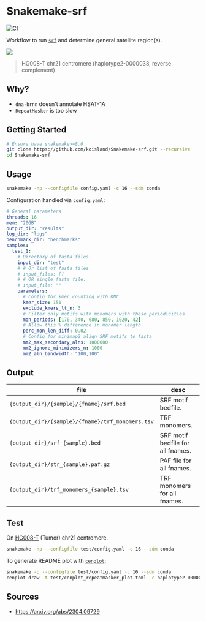 # Snakemake-srf
[![CI](https://github.com/logsdon-lab/Snakemake-srf/actions/workflows/main.yml/badge.svg)](https://github.com/logsdon-lab/Snakemake-srf/actions/workflows/main.yml)

Workflow to run [`srf`](https://github.com/lh3/srf) and determine general satellite region(s).

![](test/haplotype2-0000038.png)
> HG008-T chr21 centromere (haplotype2-0000038, reverse complement)

## Why?
* `dna-brnn` doesn't annotate HSAT-1A
* `RepeatMasker` is too slow

## Getting Started
```sh
# Ensure have snakemake>=8.0
git clone https://github.com/koisland/Snakemake-srf.git --recursive
cd Snakemake-srf
```

## Usage
```bash
snakemake -np --configfile config.yaml -c 16 --sdm conda
```

Configuration handled via `config.yaml`:
```yaml
# General parameters
threads: 16
mem: "20GB"
output_dir: "results"
log_dir: "logs"
benchmark_dir: "benchmarks"
samples:
  test_1: 
    # Directory of fasta files.
    input_dir: "test"
    # # Or list of fasta files.
    # input_files: []
    # # OR single fasta file.
    # input_file: ""
    parameters: 
      # Config for kmer counting with KMC
      kmer_size: 151
      exclude_kmers_lt_n: 3
      # Filter only motifs with monomers with these periodicities.
      mon_periods: [170, 340, 680, 850, 1020, 42]
      # Allow this % difference in monomer length.
      perc_mon_len_diff: 0.02
      # Config for minimap2 align SRF motifs to fasta
      mm2_max_secondary_alns: 1000000
      mm2_ignore_minimizers_n: 1000
      mm2_aln_bandwidth: "100,100"
```

## Output
|file|desc|
|-|-|
|`{output_dir}/{sample}/{fname}/srf.bed`|SRF motif bedfile.|
|`{output_dir}/{sample}/{fname}/trf_monomers.tsv`|TRF monomers.|
|`{output_dir}/srf_{sample}.bed`|SRF motif bedfile for all fnames.|
|`{output_dir}/str_{sample}.paf.gz`|PAF file for all fnames.|
|`{output_dir}/trf_monomers_{sample}.tsv`|TRF monomers for all fnames.|

## Test
On [HG008-T](https://www.nist.gov/programs-projects/cancer-genome-bottle) (Tumor) chr21 centromere.
```sh
snakemake -np --configfile test/config.yaml -c 16 --sdm conda
```

To generate README plot with [`cenplot`](https://github.com/logsdon-lab/CenPlot):
```sh
snakemake -p --configfile test/config.yaml -c 16 --sdm conda
cenplot draw -t test/cenplot_repeatmasker_plot.toml -c haplotype2-0000038
```

## Sources
* https://arxiv.org/abs/2304.09729
